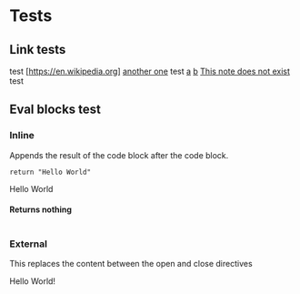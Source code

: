 # Tests

## Link tests

test
[https://en.wikipedia.org]
[another one](https://google.com)
test
[a](a.md)
[b](b.md)
[This note does not exist](gamer/)
test

## Eval blocks test

### Inline

Appends the result of the code block after the code block.

```lua, eval
return "Hello World"
```
Hello World

#### Returns nothing

```lua, eval
```

### External

This replaces the content between the open and close directives

<!-- NVN_EVAL ./my_eval_script.lua -->
Hello World!
<!-- NVN_EVAL end -->

